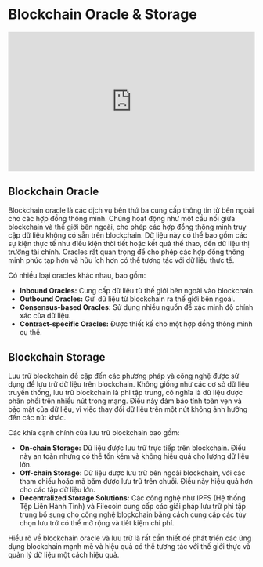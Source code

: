 # Blockchain Oracle & Storage

<div style="position: relative; width: 100%; height: 0; padding-bottom: 56.25%;">
    <iframe src="https://www.youtube.com/embed/NW94eUNe-mc?si=_q3fASvddmpto_pf" 
            title="YouTube video player" 
            frameborder="0" 
            allow="accelerometer; autoplay; clipboard-write; encrypted-media; gyroscope; picture-in-picture; web-share" 
            referrerpolicy="strict-origin-when-cross-origin" 
            allowfullscreen 
            style="position: absolute; top: 0; left: 0; width: 100%; height: 100%;">
    </iframe>
</div>

## Blockchain Oracle

Blockchain oracle là các dịch vụ bên thứ ba cung cấp thông tin từ bên ngoài cho các hợp đồng thông minh. Chúng hoạt động như một cầu nối giữa blockchain và thế giới bên ngoài, cho phép các hợp đồng thông minh truy cập dữ liệu không có sẵn trên blockchain. Dữ liệu này có thể bao gồm các sự kiện thực tế như điều kiện thời tiết hoặc kết quả thể thao, đến dữ liệu thị trường tài chính. Oracles rất quan trọng để cho phép các hợp đồng thông minh phức tạp hơn và hữu ích hơn có thể tương tác với dữ liệu thực tế.

Có nhiều loại oracles khác nhau, bao gồm:

- **Inbound Oracles:** Cung cấp dữ liệu từ thế giới bên ngoài vào blockchain.
- **Outbound Oracles:** Gửi dữ liệu từ blockchain ra thế giới bên ngoài.
- **Consensus-based Oracles:** Sử dụng nhiều nguồn để xác minh độ chính xác của dữ liệu.
- **Contract-specific Oracles:** Được thiết kế cho một hợp đồng thông minh cụ thể.

## Blockchain Storage

Lưu trữ blockchain đề cập đến các phương pháp và công nghệ được sử dụng để lưu trữ dữ liệu trên blockchain. Không giống như các cơ sở dữ liệu truyền thống, lưu trữ blockchain là phi tập trung, có nghĩa là dữ liệu được phân phối trên nhiều nút trong mạng. Điều này đảm bảo tính toàn vẹn và bảo mật của dữ liệu, vì việc thay đổi dữ liệu trên một nút không ảnh hưởng đến các nút khác.

Các khía cạnh chính của lưu trữ blockchain bao gồm:

- **On-chain Storage:** Dữ liệu được lưu trữ trực tiếp trên blockchain. Điều này an toàn nhưng có thể tốn kém và không hiệu quả cho lượng dữ liệu lớn.
- **Off-chain Storage:** Dữ liệu được lưu trữ bên ngoài blockchain, với các tham chiếu hoặc mã băm được lưu trữ trên chuỗi. Điều này hiệu quả hơn cho các tập dữ liệu lớn.
- **Decentralized Storage Solutions:** Các công nghệ như IPFS (Hệ thống Tệp Liên Hành Tinh) và Filecoin cung cấp các giải pháp lưu trữ phi tập trung bổ sung cho công nghệ blockchain bằng cách cung cấp các tùy chọn lưu trữ có thể mở rộng và tiết kiệm chi phí.

Hiểu rõ về blockchain oracle và lưu trữ là rất cần thiết để phát triển các ứng dụng blockchain mạnh mẽ và hiệu quả có thể tương tác với thế giới thực và quản lý dữ liệu một cách hiệu quả.
